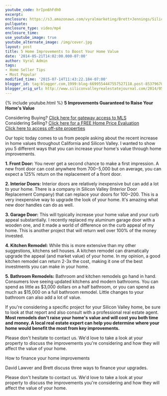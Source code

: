 ```yaml
---
youtube_code: hrIpn6hFdh0
excerpt:
enclosure: https://s3.amazonaws.com/vyralmarketing/Brett+Jennings/Silicon+Valley+-+5+Improvements+Garunteed+to+Raise+Your+Home%27s+Value.mp4
pullquote:
enclosure_type: video/mp4
enclosure_time:
use_youtube_image: true
youtube_alternate_image: /img/cover.jpg
layout: post
title: 5 Home Improvements to Boost Your Home Value
date: '2014-05-21T14:02:00.000-07:00'
author: Vyral Admin
tags:
- Home Seller Tips
- Most Popular
modified_time: '2015-07-14T11:43:22.184-07:00'
blogger_id: tag:blogger.com,1999:blog-6699554447557527118.post-8537967038667762007
blogger_orig_url: http://www.siliconvalleyrealestatejournal.com/2014/05/silicon-valley-real-estate-home.html
---
```

{% include youtube.html %}
**5 Improvements Guaranteed to Raise Your Home's Value**

<div class="post-cta">
Considering Buying? <a href="http://www.siliconvalleyrealestatesearch.com/?utm_source=BLOG&utm_campaign=Video+Blog&utm_medium=referral" target="_blank">Click here for gateway access to MLS</a><br>
Considering Selling? <a href="http://www.siliconvalleyrealestatesearch.com/home-valuation/?utm_source=VYRAL&utm_campaign=Vyral+Emails+&utm_medium=referral" target="_blank">Click here for a FREE Home Price Evaluation</a><br>
<a href="https://www.siliconvalleyrealestatesearch.com/off-market-list/" target="_blank">Click here to access off-site properties</a>
</div>

Our topic today comes to us from people asking about the recent increase in home values throughout California and Silicon Valley. I wanted to show you 5 different ways that you can increase your home's value through home improvements.

**1. Front Door:** You never get a second chance to make a first impression. A new front door can cost anywhere from $700-$5,000 but on average, you can expect a 125% return on the replacement of a front door.

**2. Interior Doors:** Interior doors are relatively inexpensive but can add a lot to your home. There is a company in Silicon Valley (Interior Door Replacement Company) that can replace your doors for $100-$200. This is a very inexpensive way to upgrade the look of your home. It's amazing what new door handles can do as well.

**3. Garage Door:** This will typically increase your home value and your curb appeal substantially. I recently replaced my aluminum garage door with a wooden one, and it made a world of difference on the curb appeal of my home. This is another project that will return well over 100% of the money invested.

**4. Kitchen Remodel:** While this is more extensive than my other suggestions, kitchens sell houses. A kitchen remodel can dramatically upgrade the appeal (and market value) of your home. In my opinion, a good kitchen remodel can return 2-3x the cost, making it one of the best investments you can make in your home.

**5. Bathroom Remodels:** Bathroom and kitchen remodels go hand in hand. Consumers love seeing updated kitchens and modern bathrooms. You can spend as little as $3,000 dollars on a half bathroom, or you can spend as much as $15,000 on a full bathroom remodel. Little changes to your bathroom can also add a lot of value.

If you're considering a specific project for your Silicon Valley home, be sure to look at that report and also consult with a professional real estate agent. **Most remodels don't raise your home's value and will cost you both time and money. A local real estate expert can help you determine where your home would benefit the most from key improvements.**

Please don't hesitate to contact us. We'd love to take a look at your property to discuss the improvements you're considering and how they will affect the value of your home.

How to finance your home improvements

David Lawver and Brett discuss three ways to finance your upgrades.

Please don't hesitate to contact us. We'd love to take a look at your property to discuss the improvements you're considering and how they will affect the value of your home.
